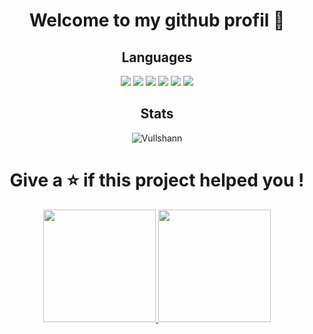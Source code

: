 <h1 align="center">Welcome to my github profil 👋</h1>

<h2 align="center">Languages</h2>

<p align="center">
<img src="https://img.shields.io/badge/Gmod%20Lua-AEAE00?style=for-the-badge&logo=lua&logoColor=white">
<img src="https://img.shields.io/badge/javascript-%23323330.svg?style=for-the-badge&logo=javascript&logoColor=%23F7DF1E">
<img src="https://img.shields.io/badge/node.js-6DA55F?style=for-the-badge&logo=node.js&logoColor=white">
<img src="https://img.shields.io/badge/Csharp-A50000?style=for-the-badge&logo=Csharp&logoColor=white">
<img src="https://img.shields.io/badge/blueprint-3336FF?style=for-the-badge&logo=blueprint&logoColor=white">
<img src="https://img.shields.io/badge/quantum-A5A5A5?style=for-the-badge&logo=quantum&logoColor=white">
</p>

<h2 align="center">Stats</h2>

<p align="center"><img src="https://github-readme-streak-stats.herokuapp.com/?user=Vullshann&theme=dark&hide_border=false&stroke=0000&background=0D1117&ring=FFFFFF&fire=e6b800&currStreakLabel=FFFFFF" alt="Vullshann"/></p>

<h1 align="center">Give a ⭐️ if this project helped you !</h1>

<p align="center">
  <a href="https://github.com/Vullshann">
    <img height="180em" src="https://github-readme-stats-eight-theta.vercel.app/api?username=Vullshann&show_icons=true&theme=algolia&include_all_commits=true&count_private=true"/>
    <img height="180em" src="https://github-readme-stats-eight-theta.vercel.app/api/top-langs/?username=Vullshann&layout=compact&langs_count=8&theme=algolia"/>
  </a>
</p>
